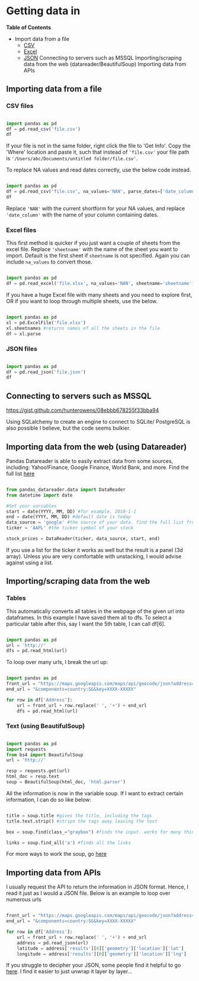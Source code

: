 
# Getting data in

**Table of Contents**
 * Import data from a file 
    - [CSV](#csv)
    - [Excel](#excel)
    - [JSON](#json)
Connecting to servers such as MSSQL
Importing/scraping data from the web (datareader/BeautifulSoup)
Importing data from APIs

## Importing data from a file

### CSV files <a id="csv"></a>
```python

import pandas as pd
df = pd.read_csv('file.csv')
df

```

If your file is not in the same folder, right click the file to 'Get Info'. Copy the 'Where' location and paste it, such that instead of `'file.csv'` your file path is `'/Users/abc/Documents/untitled folder/file.csv'`.

To replace NA values and read dates correctly, use the below code instead. 

```python

import pandas as pd
df = pd.read_csv('file.csv', na_values='NAN', parse_dates=['date_column'])
df

```

Replace `'NAN'` with the current shortform for your NA values, and replace `'date_column'` with the name of your column containing dates.


### Excel files <a id="excel"></a>

This first method is quicker if you just want a couple of sheets from the excel file. Replace `'sheetname'` with the name of the sheet you want to import. Default is the first sheet if `sheetname` is not specified. Again you can include `na_values` to convert those.

```python

import pandas as pd
df = pd.read_excel('file.xlsx', na_values='NAN', sheetname='sheetname')

```

If you have a huge Excel file with many sheets and you need to explore first, OR if you want to loop through multiple sheets, use the below.

```python

import pandas as pd
xl = pd.ExcelFile('file.xlsx')
xl.sheetnames #returns names of all the sheets in the file
df = xl.parse

```


### JSON files <a id="json"></a>

```python

import pandas as pd
df = pd.read_json('file.json')
df

```


## Connecting to servers such as MSSQL

https://gist.github.com/hunterowens/08ebbb678255f33bba94

Using SQLalchemy to create an engine to connect to SQLite/ PostgreSQL is also possible I believe, but the code seems bulkier.


## Importing data from the web (using Datareader)

Pandas Datareader is able to easily extract data from some sources, including: Yahoo!Finance, Google Finance, World Bank, and more. Find the full list [here](https://pandas-datareader.readthedocs.io/en/latest/remote_data.html)

```python

from pandas_datareader.data import DataReader 
from datetime import date 

#Set your variables
start = date(YYYY, MM, DD) #for example, 2010-1-1
end = date(YYYY, MM, DD) #default date is today
data_source = 'google' #the source of your data. find the full list from the above link
ticker = 'AAPL' #the ticker symbol of your stock

stock_prices = DataReader(ticker, data_source, start, end)

```

If you use a list for the ticker it works as well but the result is a panel (3d array). Unless you are very comfortable with unstacking, I would advise against using a list.


## Importing/scraping data from the web

### Tables
This automatically converts all tables in the webpage of the given url into dataframes.
In this example I have saved them all to dfs.
To select a particular table after this, say I want the 5th table, I can call df[6].

```python

import pandas as pd
url = 'http://'
dfs = pd.read_html(url)

```

To loop over many urls, I break the url up:

```python

import pandas as pd
front_url = "https://maps.googleapis.com/maps/api/geocode/json?address="
end_url = "&components=country:SG&key=XXXX-XXXXX"

for row in df['Address']:
    url = front_url + row.replace(' ', '+') + end_url
    dfs = pd.read_html(url)

```

### Text (using BeautifulSoup)
```python

import pandas as pd
import requests
from bs4 import BeautifulSoup
url = 'http://'

resp = requests.get(url)
html_doc = resp.text
soup = BeautifulSoup(html_doc, 'html.parser')

```

All the information is now in the variable soup. If I want to extract certain information, I can do so like below:


```python

title = soup.title #gives the title, including the tags
title.text.strip() #strips the tags away leaving the text

box = soup.find(class_="graybox") #finds the input. works for many things including class, p, etc

links = soup.find_all('a') #finds all the links

```

For more ways to work the soup, go [here](https://www.crummy.com/software/BeautifulSoup/bs4/doc/#calling-a-tag-is-like-calling-find-all)


## Importing data from APIs

I usually request the API to return the information in JSON format. Hence, I read it just as I would a JSON file. Below is an example to loop over numerous urls

```python

front_url = "https://maps.googleapis.com/maps/api/geocode/json?address="
end_url = "&components=country:SG&key=XXXX-XXXXX"

for row in df['Address']:
    url = front_url + row.replace(' ', '+') + end_url
    address = pd.read_json(url)
    latitude = address['results'][0]['geometry']['location']['lat']
    longitude = address['results'][0]['geometry']['location']['lng']

```

If you struggle to decipher your JSON, some people find it helpful to go [here](http://jsonviewer.stack.hu/). I find it easier to just unwrap it layer by layer...